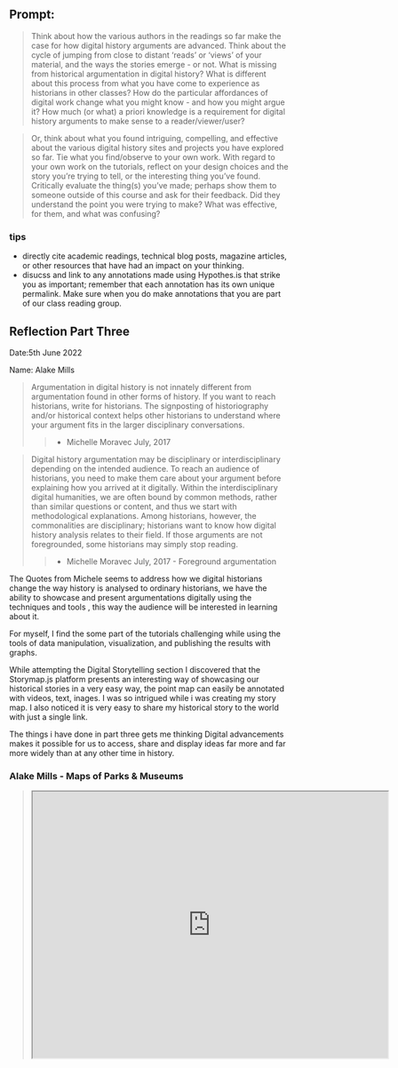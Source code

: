 ## Prompt:

>Think about how the various authors in the readings so far make the case for how digital history arguments are advanced. Think about the cycle of jumping from close to distant ‘reads’ or ‘views’ of your material, and the ways the stories emerge - or not. What is missing from historical argumentation in digital history? What is different about this process from what you have come to experience as historians in other classes? How do the particular affordances of digital work change what you might know - and how you might argue it? How much (or what) a priori knowledge is a requirement for digital history arguments to make sense to a reader/viewer/user?

>Or, think about what you found intriguing, compelling, and effective about the various digital history sites and projects you have explored so far. Tie what you find/observe to your own work. With regard to your own work on the tutorials, reflect on your design choices and the story you’re trying to tell, or the interesting thing you’ve found. Critically evaluate the thing(s) you’ve made; perhaps show them to someone outside of this course and ask for their feedback. Did they understand the point you were trying to make? What was effective, for them, and what was confusing?

### tips

- directly cite academic readings, technical blog posts, magazine articles, or other resources that have had an impact on your thinking.
- disucss and link to any annotations made using Hypothes.is that strike you as important; remember that each annotation has its own unique permalink. Make sure when you do make annotations that you are part of our class reading group.

## Reflection Part Three

Date:5th June 2022

Name: Alake Mills


> Argumentation in digital history is not innately different from argumentation found in other forms of history. If you want to reach historians, write for historians. The signposting of historiography and/or historical context helps other historians to understand where your argument fits in the larger disciplinary conversations. 
> > - Michelle Moravec July, 2017

> Digital history argumentation may be disciplinary or interdisciplinary depending on the intended audience. To reach an audience of historians, you need to make them care about your argument before explaining how you arrived at it digitally. Within the interdisciplinary digital humanities, we are often bound by common methods, rather than similar questions or content, and thus we start with methodological explanations. Among historians, however, the commonalities are disciplinary; historians want to know how digital history analysis relates to their field. If those arguments are not foregrounded, some historians may simply stop reading.
> > - Michelle Moravec July, 2017 - Foreground argumentation


The Quotes from Michele seems to address how we digital historians change the way history is analysed to ordinary historians, we have the ability to showcase and present argumentations digitally using the techniques and tools , this way the audience will be interested in learning about it.

For myself, I find the some part of the tutorials challenging while using the tools of data manipulation, visualization, and publishing the results with graphs.

While attempting the Digital Storytelling section I discovered that the Storymap.js platform presents an interesting way of showcasing our historical stories in a very easy way, the point map can easily be annotated with videos, text, inages. I was so intrigued while i was creating my story map.
I also noticed it is very easy to share my historical story to the world with just a single link.

The things i have done in part three gets me thinking Digital advancements makes it possible for us to access, share and display ideas far more and far more widely than at any other time in history.




### Alake Mills - Maps of Parks & Museums

> <iframe src="https://www.google.com/maps/d/u/0/embed?mid=1PzSsjXjyDlYic4DUaaH7gAOcpgwAulI&ehbc=2E312F" width="640" height="480"></iframe>
